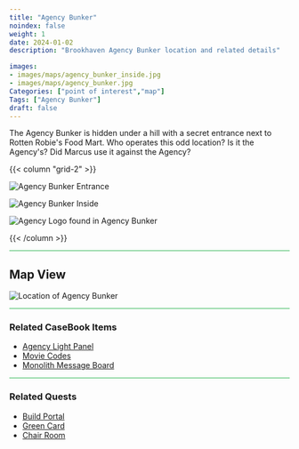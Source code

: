 ```yaml
---
title: "Agency Bunker"
noindex: false
weight: 1
date: 2024-01-02
description: "Brookhaven Agency Bunker location and related details"

images:
- images/maps/agency_bunker_inside.jpg
- images/maps/agency_bunker.jpg
Categories: ["point of interest","map"]
Tags: ["Agency Bunker"]
draft: false
--- 
```


The Agency Bunker is hidden under a hill with a secret entrance next to Rotten Robie's Food Mart. Who operates this odd location? Is it the Agency's? Did Marcus use it against the Agency? 

{{< column "grid-2" >}}

![Agency Bunker Entrance](/images/maps/agency_bunker.jpg)

![Agency Bunker Inside](/images/maps/agency_bunker_inside.jpg)

![Agency Logo found in Agency Bunker](/images/maps/agency_logo.jpg)

{{< /column >}}

<hr style="background-color: #28b44c" size=8>

## Map View

![Location of Agency Bunker](/images/maps/agency-bunker.png)

<hr style="background-color: #28b44c" size=8>

### Related CaseBook Items

- [Agency Light Panel](/casebook/light_panel/)
- [Movie Codes](/casebook/movie_codes/)
- [Monolith Message Board](/casebook/monoliths/details/#agency-bunker-message-board-outside)

<hr style="background-color: #28b44c" size=8>

### Related Quests

- [Build Portal](/lore/quests/build_portal)
- [Green Card](/lore/special_tools/green_key_card)
- [Chair Room](/lore/quests/chair_room)